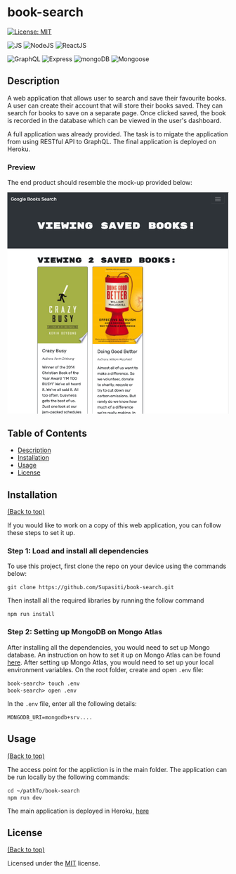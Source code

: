 # book-search

[![License: MIT](https://img.shields.io/badge/License-MIT-yellow.svg)](https://opensource.org/licenses/MIT)

![JS](https://img.shields.io/badge/JavaScript-F7DF1E?style=for-the-badge&logo=javascript&logoColor=black)
![NodeJS](https://img.shields.io/badge/Node.js-43853D?style=for-the-badge&logo=node.js&logoColor=white)
![ReactJS](https://img.shields.io/badge/React-20232A?style=for-the-badge&logo=react&logoColor=61DAFB)

![GraphQL](https://img.shields.io/badge/graphql-E10098?style=for-the-badge&logo=graphql&logoColor=white)
![Express](https://img.shields.io/badge/Express.js-404D59?style=for-the-badge)
![mongoDB](https://img.shields.io/badge/mongodb-white?style=for-the-badge&logo=mongodb&logoColor=47A248)
![Mongoose](https://img.shields.io/badge/mongoose-800?style=for-the-badge&logo=mongoose&logoColor=white)


## <h2 id="description"> Description </h2>

A web application that allows user to search and save their favourite books. A user can create their account that will store their books saved. 
They can search for books to save on a separate page. Once clicked saved, the book is recorded in the database which can be viewed in the user's dashboard.

A full application was already provided. The task is to migate the application from using RESTful API to GraphQL. The final application is deployed on Heroku.

### <h3 id="preview"> Preview </h3>

The end product should resemble the mock-up provided below:

[![book search screenshot](./demo/screenshot.png)](https://supa-book-search.herokuapp.com)


## <h2 id="table-of-contents"> Table of Contents </h2>

- [Description](#description)
- [Installation](#installation)
- [Usage](#usage)
- [License](#license)

## <h2 id="installation"> Installation </h2>
[(Back to top)](#table-of-content)

If you would like to work on a copy of this web application, you can follow these steps to set it up.

### Step 1: Load and install all dependencies

To use this project, first clone the repo on your device using the commands below:

    git clone https://github.com/Supasiti/book-search.git

Then install all the required libraries by running the follow command

    npm run install 


### Step 2: Setting up MongoDB on Mongo Atlas

After installing all the dependencies, you would need to set up Mongo database. An instruction on how to set it up on Mongo Atlas can be found [here](https://www.mongodb.com). After setting up Mongo Atlas, you would need to set up your local environment variables. On the root folder, create and open `.env` file:

    book-search> touch .env
    book-search> open .env

In the `.env` file, enter all the following details:

    MONGODB_URI=mongodb+srv....


## <h2 id="usage"> Usage </h2>
[(Back to top)](#table-of-content)

The access point for the appliction is in the main folder. The application can be run locally by the following commands:

    cd ~/pathTo/book-search
    npm run dev

The main application is deployed in Heroku, [here](https://supa-book-search.herokuapp.com) 


## <h2 id="license"> License </h2>
[(Back to top)](#table-of-content)

Licensed under the [MIT](https://opensource.org/licenses/MIT) license.